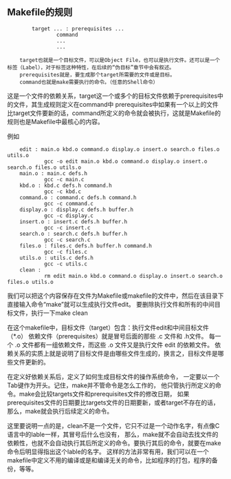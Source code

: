 ## Makefile的规则
```
        target ... : prerequisites ...
                command
                ...
                ...
 ```
        target也就是一个目标文件，可以是Object File，也可以是执行文件。还可以是一个标签（Label），对于标签这种特性，在后续的“伪目标”章节中会有叙述。
        prerequisites就是，要生成那个target所需要的文件或是目标。
        command也就是make需要执行的命令。（任意的Shell命令）
这是一个文件的依赖关系，target这一个或多个的目标文件依赖于prerequisites中的文件，其生成规则定义在command中
prerequisites中如果有一个以上的文件比target文件要新的话，command所定义的命令就会被执行，这就是Makefile的规则也是Makefile中最核心的内容。



例如
```
    edit : main.o kbd.o command.o display.o insert.o search.o files.o utils.o
            gcc -o edit main.o kbd.o command.o display.o insert.o search.o files.o utils.o
    main.o : main.c defs.h
            gcc -c main.c
    kbd.o : kbd.c defs.h command.h
            gcc -c kbd.c
    command.o : command.c defs.h command.h
            gcc -c command.c
    display.o : display.c defs.h buffer.h
            gcc -c display.c
    insert.o : insert.c defs.h buffer.h
            gcc -c insert.c
    search.o : search.c defs.h buffer.h
            gcc -c search.c
    files.o : files.c defs.h buffer.h command.h
            gcc -c files.c
    utils.o : utils.c defs.h
            gcc -c utils.c
    clean :
            rm edit main.o kbd.o command.o display.o insert.o search.o files.o utils.o
```
我们可以把这个内容保存在文件为Makefile或makefile的文件中，然后在该目录下直接输入命令“make”就可以生成执行文件edit。
要删除执行文件和所有的中间目标文件，执行一下make clean

在这个makefile中，目标文件（target）包含：执行文件edit和中间目标文件（*.o）
依赖文件（prerequisites）就是冒号后面的那些 .c 文件和 .h文件。
每一个 .o 文件都有一组依赖文件，而这些 .o 文件又是执行文件 edit 的依赖文件。
依赖关系的实质上就是说明了目标文件是由哪些文件生成的，换言之，目标文件是哪些文件更新的。

在定义好依赖关系后，定义了如何生成目标文件的操作系统命令，
一定要以一个Tab键作为开头。记住，make并不管命令是怎么工作的，
他只管执行所定义的命令。make会比较targets文件和prerequisites文件的修改日期，
如果prerequisites文件的日期要比targets文件的日期要新，或者target不存在的话，那么，make就会执行后续定义的命令。

这里要说明一点的是，clean不是一个文件，它只不过是一个动作名字，有点像C语言中的lable一样，其冒号后什么也没有，
那么，make就不会自动去找文件的依赖性，也就不会自动执行其后所定义的命令。要执行其后的命令，就要在make命令后明显得指出这个lable的名字。
这样的方法非常有用，我们可以在一个makefile中定义不用的编译或是和编译无关的命令，比如程序的打包，程序的备份，等等。

